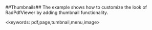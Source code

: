##Thumbnails##
The example shows how to customize the look of RadPdfViewer by adding thumbnail functionality.

<keywords: pdf,page,tumbnail,menu,image>